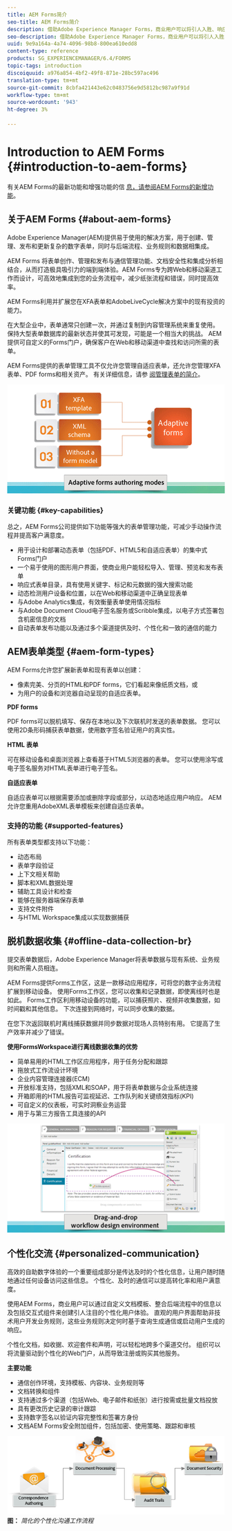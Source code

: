 ```yaml
---
title: AEM Forms简介
seo-title: AEM Forms简介
description: 借助Adobe Experience Manager Forms，商业用户可以将引人入胜、响应迅速且具有适应性的表单集成到网站和移动站点中，从而简化数字注册流程并增加客户转化率。
seo-description: 借助Adobe Experience Manager Forms，商业用户可以将引人入胜、响应迅速且具有适应性的表单集成到网站和移动站点中，从而简化数字注册流程并增加客户转化率。
uuid: 9e9a164a-4a74-4096-98b8-800ea610edd8
content-type: reference
products: SG_EXPERIENCEMANAGER/6.4/FORMS
topic-tags: introduction
discoiquuid: a976a854-4bf2-49f8-871e-28bc597ac496
translation-type: tm+mt
source-git-commit: 8cbfa421443e62c0483756e9d5812bc987a9f91d
workflow-type: tm+mt
source-wordcount: '943'
ht-degree: 3%

---
```



# Introduction to AEM Forms {#introduction-to-aem-forms}

有关AEM Forms的最新功能和增强功能的信 [息，请参阅AEM Forms的新增功能](/help/forms/using/whats-new.md)。

## 关于AEM Forms {#about-aem-forms}

Adobe Experience Manager(AEM)提供易于使用的解决方案，用于创建、管理、发布和更新复杂的数字表单，同时与后端流程、业务规则和数据相集成。

AEM Forms 将表单创作、管理和发布与通信管理功能、文档安全性和集成分析相结合，从而打造极具吸引力的端到端体验。AEM Forms专为跨Web和移动渠道工作而设计，可高效地集成到您的业务流程中，减少纸张流程和错误，同时提高效率。

AEM Forms利用并扩展您在XFA表单和AdobeLiveCycle解决方案中的现有投资的能力。

在大型企业中，表单通常只创建一次，并通过复制到内容管理系统来重复使用。 保持大型表单数据库的最新状态并使其可发现，可能是一个相当大的挑战。 AEM提供可自定义的Forms门户，确保客户在Web和移动渠道中查找和访问所需的表单。

AEM Forms提供的表单管理工具不仅允许您管理自适应表单，还允许您管理XFA表单、PDF forms和相关资产。 有关详细信息，请参 [阅管理表单的简介](/help/forms/using/introduction-managing-forms.md)。

![](do-not-localize/4th-draft.gif)

### 关键功能 {#key-capabilities}

总之，AEM Forms公司提供如下功能等强大的表单管理功能，可减少手动操作流程并提高客户满意度。

* 用于设计和部署动态表单（包括PDF、HTML5和自适应表单）的集中式Forms门户
* 一个易于使用的图形用户界面，使商业用户能轻松导入、管理、预览和发布表单
* 响应式表单目录，具有使用关键字、标记和元数据的强大搜索功能
* 动态检测用户设备和位置，以在Web和移动渠道中正确呈现表单
* 与Adobe Analytics集成，有效衡量表单使用情况指标
* 与Adobe Document Cloud电子签名服务或Scribble集成，以电子方式签署包含机密信息的文档
* 自动表单发布功能以及通过多个渠道提供及时、个性化和一致的通信的能力

## AEM表单类型 {#aem-form-types}

AEM Forms允许您扩展新表单和现有表单以创建：

* 像素完美、分页的HTML和PDF forms，它们看起来像纸质文档，或
* 为用户的设备和浏览器自动呈现的自适应表单。

**PDF forms**

PDF forms可以脱机填写、保存在本地以及下次联机时发送的表单数据。 您可以使用2D条形码捕获表单数据，使用数字签名验证用户的真实性。

**HTML 表单**

可在移动设备和桌面浏览器上查看基于HTML5浏览器的表单。 您可以使用涂写或电子签名服务对HTML表单进行电子签名。

**自适应表单**

自适应表单可以根据需要添加或删除字段或部分，以动态地适应用户响应。 AEM允许您重用AdobeXML表单模板来创建自适应表单。

### 支持的功能 {#supported-features}

所有表单类型都支持以下功能：

* 动态布局
* 表单字段验证
* 上下文相关帮助
* 脚本和XML数据处理
* 辅助工具设计和检查
* 能够在服务器端保存表单
* 支持文件附件
* 与HTML Workspace集成以实现数据捕获

## 脱机数据收集 {#offline-data-collection-br}

提交表单数据后，Adobe Experience Manager将表单数据与现有系统、业务规则和所需人员相连。

AEM Forms提供Forms工作区，这是一款移动应用程序，可将您的数字业务流程扩展到移动设备。 使用Forms工作区，您可以收集和记录数据，即使离线时也是如此。 Forms工作区利用移动设备的功能，可以捕获照片、视频并收集数据，如时间戳和其他信息。 下次连接到网络时，可以同步收集的数据。

在您下次返回联机时离线捕获数据并同步数据对现场人员特别有用。 它提高了生产效率并减少了错误。

**使用FormsWorkspace进行离线数据收集的优势**

* 简单易用的HTML工作区应用程序，用于任务分配和跟踪
* 拖放式工作流设计环境
* 企业内容管理连接器(ECM)
* 开放标准支持，包括XML和SOAP，用于将表单数据与企业系统连接
* 开箱即用的HTML报告可监视延迟、工作队列和关键绩效指标(KPI)
* 可自定义的仪表板，可实时洞察业务运营
* 用于与第三方报告工具连接的API

![](do-not-localize/3rd-draft.gif)

## 个性化交流 {#personalized-communication}

高效的自助数字体验的一个重要组成部分是传达及时的个性化信息，让用户随时随地通过任何设备访问这些信息。 个性化、及时的通信可以提高转化率和用户满意度。

使用AEM Forms，商业用户可以通过自定义文档模板、整合后端流程中的信息以及包括交互式组件来创建引人注目的个性化用户体验。 直观的用户界面帮助非技术用户开发业务规则，这些业务规则决定何时基于查询生成通信或启动用户生成的响应。

个性化文档，如收据、欢迎套件和声明，可以轻松地跨多个渠道交付。 组织可以将流量驱动到个性化的Web门户，从而导致注册或购买其他服务。

**主要功能**

* 通信创作环境，支持模板、内容块、业务规则等
* 文档转换和组件
* 支持通过多个渠道（包括Web、电子邮件和纸张）进行按需或批量文档投放
* 具有更改历史记录的审计跟踪
* 支持数字签名以验证内容完整性和签署方身份
* 文档AEM Forms安全附加组件，包括加密、使用策略、跟踪和审核

![](do-not-localize/layout-02.png)
**图：** *简化的个性化沟通工作流程*

